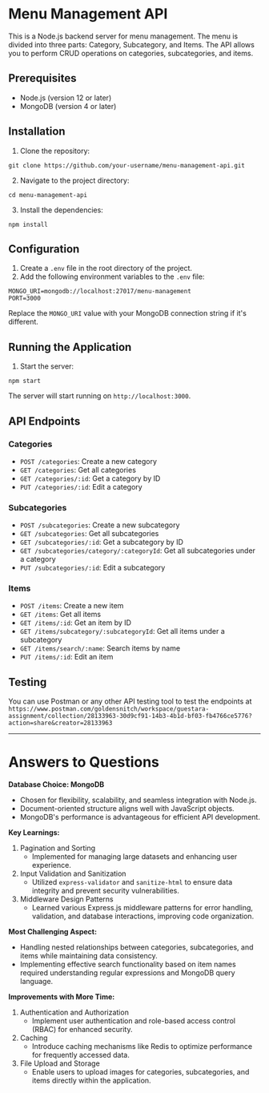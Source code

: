 
# Menu Management API

This is a Node.js backend server for menu management. The menu is divided into three parts: Category, Subcategory, and Items. The API allows you to perform CRUD operations on categories, subcategories, and items.

## Prerequisites

- Node.js (version 12 or later)
- MongoDB (version 4 or later)

## Installation

1. Clone the repository:

```
git clone https://github.com/your-username/menu-management-api.git
```

2. Navigate to the project directory:

```
cd menu-management-api
```

3. Install the dependencies:

```
npm install
```

## Configuration

1. Create a `.env` file in the root directory of the project.
2. Add the following environment variables to the `.env` file:

```
MONGO_URI=mongodb://localhost:27017/menu-management
PORT=3000
```

Replace the `MONGO_URI` value with your MongoDB connection string if it's different.

## Running the Application

1. Start the server:

```
npm start
```

The server will start running on `http://localhost:3000`.

## API Endpoints

### Categories

- `POST /categories`: Create a new category
- `GET /categories`: Get all categories
- `GET /categories/:id`: Get a category by ID
- `PUT /categories/:id`: Edit a category

### Subcategories

- `POST /subcategories`: Create a new subcategory
- `GET /subcategories`: Get all subcategories
- `GET /subcategories/:id`: Get a subcategory by ID
- `GET /subcategories/category/:categoryId`: Get all subcategories under a category
- `PUT /subcategories/:id`: Edit a subcategory

### Items

- `POST /items`: Create a new item
- `GET /items`: Get all items
- `GET /items/:id`: Get an item by ID
- `GET /items/subcategory/:subcategoryId`: Get all items under a subcategory
- `GET /items/search/:name`: Search items by name
- `PUT /items/:id`: Edit an item

## Testing

You can use Postman or any other API testing tool to test the endpoints at `https://www.postman.com/goldensnitch/workspace/guestara-assignment/collection/28133963-30d9cf91-14b3-4b1d-bf03-fb4766ce5776?action=share&creator=28133963
`

___

# Answers to Questions

**Database Choice: MongoDB**
- Chosen for flexibility, scalability, and seamless integration with Node.js.
- Document-oriented structure aligns well with JavaScript objects.
- MongoDB's performance is advantageous for efficient API development.

**Key Learnings:**
1. Pagination and Sorting
   - Implemented for managing large datasets and enhancing user experience.
2. Input Validation and Sanitization
   - Utilized `express-validator` and `sanitize-html` to ensure data integrity and prevent security vulnerabilities.
3. Middleware Design Patterns
   - Learned various Express.js middleware patterns for error handling, validation, and database interactions, improving code organization.

**Most Challenging Aspect:**
- Handling nested relationships between categories, subcategories, and items while maintaining data consistency.
- Implementing effective search functionality based on item names required understanding regular expressions and MongoDB query language.

**Improvements with More Time:**
1. Authentication and Authorization
   - Implement user authentication and role-based access control (RBAC) for enhanced security.
2. Caching
   - Introduce caching mechanisms like Redis to optimize performance for frequently accessed data.
3. File Upload and Storage
   - Enable users to upload images for categories, subcategories, and items directly within the application.


